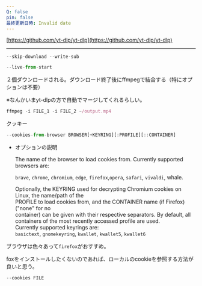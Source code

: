 ```yaml
---
Q: false
pin: false
最終更新日時: Invalid date
---
```

  

  

[https://github.com/yt-dlp/yt-dlp](https://github.com/yt-dlp/yt-dlp)

  

  

  

---

  

```Shell
--skip-download --write-sub
```

  

```JavaScript
--live-from-start 
```

２個ダウンロードされる。ダウンロード終了後にffmpegで結合する（特にオプションは不要）

※なんかいまyt-dlpの方で自動でマージしてくれるらしい。

```JavaScript
ffmpeg -i FILE_1 -i FILE_2 ~/output.mp4
```

  

クッキー

```JavaScript
--cookies-from-browser BROWSER[+KEYRING][:PROFILE][::CONTAINER]
```

- オプションの説明
    
    The name of the browser to load cookies from. Currently supported browsers are:  
      
    `brave`, `chrome`, `chromium`, `edge`, `firefox`,`opera`, `safari`, `vivaldi`, whale.
    
    Optionally, the KEYRING used for decrypting Chromium cookies on Linux, the name/path of the  
    PROFILE to load cookies from, and the CONTAINER name (if Firefox) ("none" for no  
    container) can be given with their respective separators. By default, all containers of the most recently accessed profile are used.  
    Currently supported keyrings are:  
    `basictext`, `gnomekeyring`, `kwallet`, `kwallet5`, `kwallet6`
    

ブラウザは色々あって`firefox`がおすすめ。

foxをインストールしたくないのであれば、ローカルのcookieを参照する方法が良いと思う。

```JavaScript
--cookies FILE
```